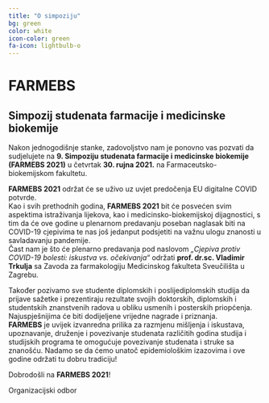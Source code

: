 ```yaml
---
title: "O simpoziju"
bg: green
color: white
icon-color: green
fa-icon: lightbulb-o
---
```

# **FARMEBS**

## Simpozij studenata farmacije i medicinske biokemije

Nakon jednogodišnje stanke, zadovoljstvo nam je ponovno vas pozvati da sudjelujete na **9. Simpoziju studenata farmacije i medicinske biokemije (FARMEBS 2021)** u četvrtak **30. rujna 2021.** na Farmaceutsko-biokemijskom fakultetu.  

**FARMEBS 2021** održat će se uživo uz uvjet predočenja EU digitalne COVID potvrde.  
Kao i svih prethodnih godina, **FARMEBS 2021** bit će posvećen svim aspektima istraživanja lijekova, kao i medicinsko-biokemijskoj dijagnostici, s tim da će ove godine u plenarnom predavanju poseban naglasak biti na COVID-19 cjepivima te nas još jedanput  podsjetiti na važnu ulogu znanosti u savladavanju  pandemije.  
Čast nam je što će plenarno predavanja pod naslovom *„Cjepiva  protiv COVID-19 bolesti: iskustva vs. očekivanja“* održati **prof. dr.sc. Vladimir Trkulja** sa Zavoda za farmakologiju Medicinskog fakulteta Sveučilišta u Zagrebu.  

Također pozivamo sve studente diplomskih i poslijediplomskih studija da prijave sažetke i prezentiraju rezultate svojih doktorskih, diplomskih i studentskih znanstvenih radova u obliku usmenih i posterskih priopćenja. Najuspješnijima će biti dodijeljene vrijedne nagrade i priznanja.  
**FARMEBS** je uvijek izvanredna prilika za razmjenu mišljenja i iskustava, upoznavanje, druženje i povezivanje studenata različitih godina studija i studijskih programa te omogućuje povezivanje studenata i struke sa znanošću. Nadamo se da ćemo unatoč epidemiološkim izazovima i ove godine održati tu dobru tradiciju!


Dobrodošli na **FARMEBS 2021**!


Organizacijski odbor